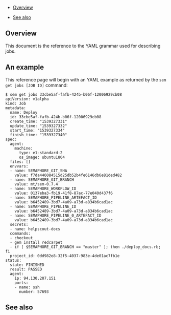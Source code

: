 * [Overview](#overview)

* [See also](see-also)

## Overview

This document is the reference to the YAML grammar used for describing jobs.

## An example

This reference page will begin with an YAML example as returned by the
`sem get jobs [JOB ID]` command:

    $ sem get jobs 33cbe5af-fafb-424b-b06f-12006929cb08
    apiVersion: v1alpha
    kind: Job
    metadata:
      name: Deploy
      id: 33cbe5af-fafb-424b-b06f-12006929cb08
      create_time: "1539327331"
      update_time: "1539327332"
      start_time: "1539327334"
      finish_time: "1539327340"
    spec:
      agent:
        machine:
          type: e1-standard-2
          os_image: ubuntu1804
      files: []
      envvars:
      - name: SEMAPHORE_GIT_SHA
        value: f7da446084515d25db52b4fe6146db6e81ded482
      - name: SEMAPHORE_GIT_BRANCH
        value: mt/sem-0.7.4
      - name: SEMAPHORE_WORKFLOW_ID
        value: 0137eba3-fb19-41f8-87ac-77e040d437f6
      - name: SEMAPHORE_PIPELINE_ARTEFACT_ID
        value: b6452489-3bd7-4a09-a73d-a834b6cad1ac
      - name: SEMAPHORE_PIPELINE_ID
        value: b6452489-3bd7-4a09-a73d-a834b6cad1ac
      - name: SEMAPHORE_PIPELINE_0_ARTEFACT_ID
        value: b6452489-3bd7-4a09-a73d-a834b6cad1ac
      secrets:
      - name: helpscout-docs
      commands:
      - checkout
      - gem install redcarpet
      - if [ $SEMAPHORE_GIT_BRANCH == "master" ]; then ./deploy_docs.rb; fi
      project_id: 0dd982e8-32f5-4037-983e-4de01ac7fb1e
    status:
      state: FINISHED
      result: PASSED
      agent:
        ip: 94.130.207.151
        ports:
        - name: ssh
          number: 57693



## See also